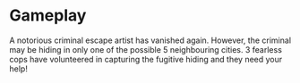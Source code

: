 # Gameplay
A notorious criminal escape artist has vanished again. However, the criminal may be hiding in only one of the possible 5 neighbouring cities. 3 fearless cops have volunteered in capturing the fugitive hiding and they need your help!
